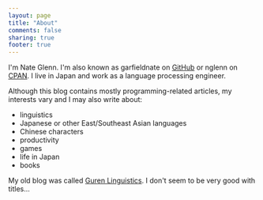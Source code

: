 ```yaml
---
layout: page
title: "About"
comments: false
sharing: true
footer: true
---
```


I'm Nate Glenn. I'm also known as garfieldnate on [GitHub](https://github.com/garfieldnate) or nglenn on [CPAN](https://metacpan.org/author/NGLENN). I live in Japan and work as a language processing engineer.

Although this blog contains mostly programming-related articles, my interests vary and I may also write about:

- linguistics
- Japanese or other East/Southeast Asian languages
- Chinese characters
- productivity
- games
- life in Japan
- books

My old blog was called [Guren Linguistics](http://gurenlinguistics.blogspot.com/). I don't seem to be very good with titles...
